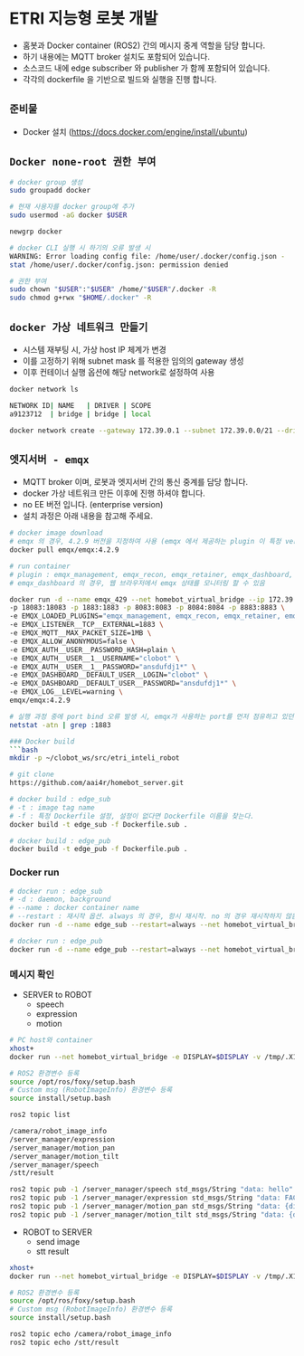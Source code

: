 
# ETRI 지능형 로봇 개발

- 홈봇과 Docker container (ROS2) 간의 메시지 중계 역할을 담당 합니다.
- 하기 내용에는 MQTT broker 설치도 포함되어 있습니다.
- 소스코드 내에 edge subscriber 와 publisher 가 함께 포함되어 있습니다.
- 각각의 dockerfile 을 기반으로 빌드와 실행을 진행 합니다.

## ```준비물```

- Docker 설치 (https://docs.docker.com/engine/install/ubuntu)

## ```Docker none-root 권한 부여```
```bash
# docker group 생성
sudo groupadd docker

# 현재 사용자를 docker group에 추가
sudo usermod -aG docker $USER

newgrp docker

# docker CLI 실행 시 하기의 오류 발생 시
WARNING: Error loading config file: /home/user/.docker/config.json -
stat /home/user/.docker/config.json: permission denied

# 권한 부여
sudo chown "$USER":"$USER" /home/"$USER"/.docker -R
sudo chmod g+rwx "$HOME/.docker" -R
``` 

## ```docker 가상 네트워크 만들기```
- 시스템 재부팅 시, 가상 host IP 체계가 변경
- 이를 고정하기 위해 subnet mask 를 적용한 임의의 gateway 생성
- 이후 컨테이너 실행 옵션에 해당 network로 설정하여 사용
```bash
docker network ls

NETWORK ID| NAME   | DRIVER | SCOPE
a9123712  | bridge | bridge | local

docker network create --gateway 172.39.0.1 --subnet 172.39.0.0/21 --driver bridge homebot_virtual_bridge
``` 

## ```엣지서버 - emqx```
- MQTT broker 이며, 로봇과 엣지서버 간의 통신 중계를 담당 합니다.
- docker 가상 네트워크 만든 이후에 진행 하셔야 합니다.
- no EE 버전 입니다. (enterprise version)
- 설치 과정은 아래 내용을 참고해 주세요.
```bash
# docker image download
# emqx 의 경우, 4.2.9 버전을 지정하여 사용 (emqx 에서 제공하는 plugin 이 특정 version에서만 정상동작하는 문제)
docker pull emqx/emqx:4.2.9

# run container
# plugin : emqx_management, emqx_recon, emqx_retainer, emqx_dashboard, emqx_auth_username
# emqx_dashboard 의 경우, 웹 브라우저에서 emqx 상태를 모니터링 할 수 있음

docker run -d --name emqx_429 --net homebot_virtual_bridge --ip 172.39.0.2 --restart=always \
-p 18083:18083 -p 1883:1883 -p 8083:8083 -p 8084:8084 -p 8883:8883 \
-e EMQX_LOADED_PLUGINS="emqx_management, emqx_recon, emqx_retainer, emqx_dashboard, emqx_auth_username" \
-e EMQX_LISTENER__TCP__EXTERNAL=1883 \
-e EMQX_MQTT__MAX_PACKET_SIZE=1MB \
-e EMQX_ALLOW_ANONYMOUS=false \
-e EMQX_AUTH__USER__PASSWORD_HASH=plain \
-e EMQX_AUTH__USER__1__USERNAME="clobot" \
-e EMQX_AUTH__USER__1__PASSWORD="ansdufdj1*" \
-e EMQX_DASHBOARD__DEFAULT_USER__LOGIN="clobot" \
-e EMQX_DASHBOARD__DEFAULT_USER__PASSWORD="ansdufdj1*" \
-e EMQX_LOG__LEVEL=warning \
emqx/emqx:4.2.9

# 실행 과정 중에 port bind 오류 발생 시, emqx가 사용하는 port를 먼저 점유하고 있던 프로세스를 찾아 종료한다.
netstat -atn | grep :1883

### Docker build
```bash
mkdir -p ~/clobot_ws/src/etri_inteli_robot

# git clone
https://github.com/aai4r/homebot_server.git

# docker build : edge_sub
# -t : image tag name
# -f : 특정 Dockerfile 설정, 설정이 없다면 Dockerfile 이름을 찾는다.
docker build -t edge_sub -f Dockerfile.sub .

# docker build : edge_pub
docker build -t edge_pub -f Dockerfile.pub .
```

### Docker run
```bash
# docker run : edge_sub
# -d : daemon, background
# --name : docker container name
# --restart : 재시작 옵션. always 의 경우, 항시 재시작. no 의 경우 재시작하지 않음 
docker run -d --name edge_sub --restart=always --net homebot_virtual_bridge --ip 172.39.0.4 edge_sub

# docker run : edge_pub
docker run -d --name edge_pub --restart=always --net homebot_virtual_bridge --ip 172.39.0.5 edge_pub
```

### 메시지 확인
- SERVER to ROBOT
    - speech
    - expression
    - motion

```bash
# PC host와 container
xhost+
docker run --net homebot_virtual_bridge -e DISPLAY=$DISPLAY -v /tmp/.X11-unix:/tmp/.X11-unix --rm -it aai4r/dummybot bash

# ROS2 환경변수 등록
source /opt/ros/foxy/setup.bash
# Custom msg (RobotImageInfo) 환경변수 등록
source install/setup.bash

ros2 topic list

/camera/robot_image_info
/server_manager/expression
/server_manager/motion_pan
/server_manager/motion_tilt
/server_manager/speech
/stt/result

ros2 topic pub -1 /server_manager/speech std_msgs/String "data: hello"
ros2 topic pub -1 /server_manager/expression std_msgs/String "data: FACE_WAKE_UP"
ros2 topic pub -1 /server_manager/motion_pan std_msgs/String "data: {direction: 'pan', degree: '10'}"
ros2 topic pub -1 /server_manager/motion_tilt std_msgs/String "data: {direction: 'tilt', degree: '10'}"
```

- ROBOT to SERVER
    - send image
    - stt result

```bash
xhost+
docker run --net homebot_virtual_bridge -e DISPLAY=$DISPLAY -v /tmp/.X11-unix:/tmp/.X11-unix --rm -it aai4r/dummybot bash

# ROS2 환경변수 등록
source /opt/ros/foxy/setup.bash
# Custom msg (RobotImageInfo) 환경변수 등록
source install/setup.bash

ros2 topic echo /camera/robot_image_info
ros2 topic echo /stt/result 
```
